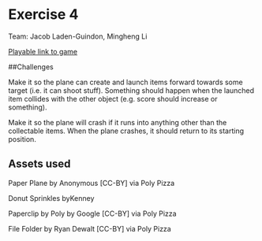 # Exercise 4

Team: Jacob Laden-Guindon, Mingheng Li

[Playable link to game](https://senseicanada.github.io/game615-spring2023-04/exercise04/play/)


##Challenges

Make it so the plane can create and launch items forward towards some target (i.e. it can shoot stuff). Something should happen when the launched item collides with the other object (e.g. score should increase or something).

Make it so the plane will crash if it runs into anything other than the collectable items. When the plane crashes, it should return to its starting position.

## Assets used

Paper Plane by Anonymous [CC-BY] via Poly Pizza

Donut Sprinkles byKenney

Paperclip by Poly by Google [CC-BY] via Poly Pizza

File Folder by Ryan Dewalt [CC-BY] via Poly Pizza
